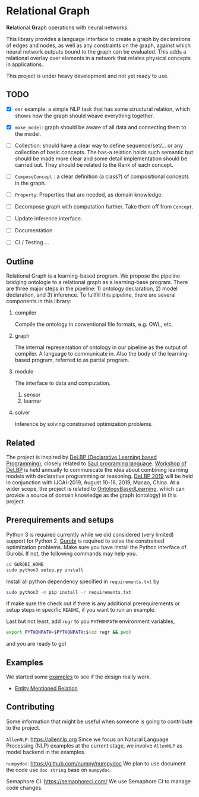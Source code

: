 # Relational Graph

**Re**lational **Gr**aph operations with neural networks.

This library provides a language interface to create a graph by declarations of edges and nodes, as well as any constraints on the graph, against which neural network outputs bound to the graph can be evaluated.
This adds a relational overlay over elements in a network that relates physical concepts in applications.

This project is under heavy development and not yet ready to use.


## TODO

- [x] `emr` example: a simple NLP task that has some structural relation, which shows how the graph should weave everything together.
- [x] `make_model`: graph should be aware of all data and connecting them to the model.
- [ ] Collection: should have a clear way to define sequence/set/... or any collection of basic concepts. The has-a relation holds such semantic but should be made more clear and some detail implementation should be carried out. They should be related to the Rank of each concept.
- [ ] `ComposeConcept` : a clear definition (a class?) of compositional concepts in the graph.
- [ ] `Property`: Properties that are needed, as domain knowledge.
- [ ] Decompose graph with computation further. Take them off from `Concept`.
- [ ] Update inference interface.
- [ ] Documentation
- [ ] CI / Testing ...


## Outline

Relational Graph is a learning-based program.
We propose the pipeline bridging ontologie to a relational graph as a learning-base program.
There are three major steps in the pipeline: 1) ontology declaration, 2) model declaration, and 3) inference.
To fullfill this pipeline, there are several components in this library:

1. compiler

   Compile the ontology in conventional file formats, e.g. OWL, etc.

1. graph

   The internal representation of ontology in our pipeline as the output of compiler.
   A language to communicate in.
   Also the body of the learning-based program, referred to as partial program.

1. module

   The interface to data and computation.
   
   1. sensor
   2. learner
   
1. solver

   Inference by solving constrained optimization problems.


## Related

The project is inspired by [DeLBP (Declarative Learning based Programming)](http://www.cs.tulane.edu/~pkordjam/delbp.htm),
closely related to [Saul programing language](https://github.com/HLR/HetSaul).
[Workshop of DeLBP](http://delbp.github.io/) is held annually to communicate the idea about combining learning models with declarative programming or reasoning.
[DeLBP 2019](http://delbp.github.io/) will be held in conjunction with IJCAI-2019, August 10-16, 2019, Macao, China.
At a wider scope, the project is related to [OntologyBasedLearning](https://github.com/HLR/OntologyBasedLearning), which can provide a source of domain knowledge as the graph (ontology) in this project.


## Prerequirements and setups

Python 3 is required currently while we did considered (very limited) support for Python 2.
[Gurobi](http://www.gurobi.com) is required to solve the constrained optimization problems.
Make sure you have install the Python interface of Gurobi.
If not, the following commands may help you.
```bash
cd GUROBI_HOME
sudo python3 setup.py install
```

Install all python dependency specified in `requirements.txt` by
```bash
sudo python3 -m pip install -r requirements.txt
```
If make sure the check out if there is any additional prerequirements or setup steps in specific `README`, if you want to run an example.

Last but not least, add `regr` to you `PYTHONPATH` environment variables,
```bash
export PYTHONPATH=$PYTHONPATH:$(cd regr && pwd)
```
and you are ready to go!

## Examples

We started some [examples](examples) to see if the design really work.

* [Entity Mentioned Relation](examples/emr)


## Contributing

Some information that might be useful when someone is going to contribute to the project.

`AllenNLP`: https://allennlp.org
Since we focus on Natural Language Processing (NLP) examples at the current stage, we involve `AllenNLP` as model backend in the examples.

`numpydoc`: https://github.com/numpy/numpydoc
We plan to use document the code use `doc string` base on `numpydoc`.

Semaphore CI: https://semaphoreci.com/
We use Semaphore CI to manage code changes.
